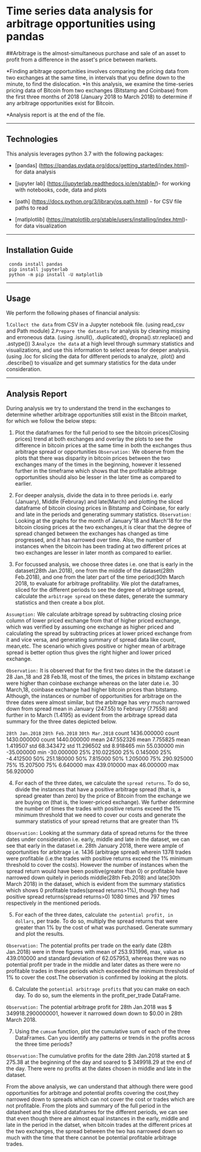 # Time series data analysis for arbitrage opportunities using pandas

##Arbitrage is the almost-simultaneous purchase and sale of an asset to profit from a difference in the asset's price between markets.

*Finding arbitrage opportunities involves comparing the pricing data from two exchanges at the same time, in intervals that you define down to the minute, to find the dislocation.
*In this analysis, we examine the time-series pricing data of Bitcoin from  two exchanges (Bitstamp and Coinbase) from the first three months of 2018 (January 2018 to March 2018) to determine if any arbitrage opportunities exist for Bitcoin.

*Analysis report is at the end of the file.

---

## Technologies

This analysis leverages python 3.7 with the following packages:

* [pandas] (https://pandas.pydata.org/docs/getting_started/index.html)- for data analysis

* [jupyter lab] (https://jupyterlab.readthedocs.io/en/stable/)- for working with notebooks, code, data and plots

* [path] (https://docs.python.org/3/library/os.path.html) - for CSV file paths to read 

* [matlplotlib] (https://matplotlib.org/stable/users/installing/index.html)- for data visualization 

---

## Installation Guide

```
 conda install pandas
 pip install jupyterlab
 python -m pip install -U matplotlib
 ```
---

## Usage 

We perform the following phases of financial analysis:

1.`Collect the data` from CSV in a Jupyter notebook file.
(using read_csv and Path module)
2.`Prepare the datasets` for analysis by cleaning missing and erroneous data.
(using .isnull(), .duplicated(), dropna().str.replace() and .astype())
3.`Analyze the data` at a high level through summary statistics and visualizations, and use this information to select areas for deeper analysis. 
(using .loc for slicing the data for different periods to analyze, .plot() and .describe() to visualize and get summary statistics for the data under consideration.

---

## Analysis Report

During analysis we try to understand the trend in the exchanges to determine whether arbitrage opportunities still exist in the Bitcoin market, for which we follow the below steps:

1. Plot the dataframes for the full period to see the bitcoin prices(Closing prices) trend at both exchanges and overlay the plots to see the difference in bitcoin prices at the same time in both the exchanges thus arbitrage spread or opportunities 
`Observation:` We observe from the plots that there was disparity in bitcoin prices between the two exchanges many of the times in the beginning, however it lessened further in the timeframe which shows that the profitable arbitrage opportunities should also be lesser in the later time as compared to earlier.

2. For deeper analysis, divide the data in to three periods i.e. early (January), Middle (Februray) and late(March) and plotting the sliced dataframe of bitcoin closing prices in Bitstamp and Coinbase, for early and late in the periods and generating summary statistics.
`Observation:` Looking at the graphs for the month of January'18 and March'18 for the bitcoin closing prices at the two exchanges,it is clear that the degree of spread changed between the exchanges has changed as time progressed, and it has narrowed over time.
Also, the number of instances when the bitcoin has been trading at two different prices at two exchanges are lesser in later month as compared to earlier.

3. For focussed analysis, we choose three dates i.e. one that is early in the dataset(28th Jan.2018), one from the middle of the dataset(28th Feb.2018), and one from the later part of the time period(30th March 2018, to evaluate for arbitrage profitability. We plot the dataframes, sliced for the different periods to see the degree of arbitrage spread, calculate the `arbitrage spread` on these dates, generate the summary statistics and then create a box plot.

`Assumption:` We calculate arbitrage spread by subtracting closing price column of lower priced exchange from that of higher priced exchange, which was verified by assuming one exchange as higher priced and calculating the spread by subtracting prices at lower priced exchange from it and vice versa, and generating summary of spread data like count, mean,etc. The scenario which gives positive or higher mean of arbitrage spread is better option thus gives the right higher and lower priced exchange.

`Observation:` It is observed that for the first two dates in the the dataset i.e 28 Jan.,18 and 28 Feb.18, most of the times, the prices in bitstamp exchange were higher than coinbase exchange whereas on the later date i.e. 30 March,18, coinbase exchange had higher bitcoin prices than bitstamp. Although, the instances or number of opportunities for arbitrage on the three dates were almost similar, but the arbitrage has very much narrowed down from spread mean in January (247.55) to February (7.7558) and further in to March (1.4195) as evident from the arbitrage spread data summary for the three dates depicted below.

  `28th Jan.2018`           `28th Feb.2018`         `30th Mar.2018`
count    1436.000000    count    1430.000000     count    1440.000000
mean      247.552326    mean        7.755825     mean        1.419507
std        68.343472    std        11.296502     std         8.918465
min        55.030000    min       -35.000000     min       -30.000000
25%       210.022500    25%         0.145000     25%        -4.412500
50%       251.180000    50%         7.815000     50%         1.205000
75%       290.925000    75%        15.207500     75%         6.640000
max       439.010000    max        46.000000     max        56.920000

4. For each of the three dates, we calculate the `spread returns`. To do so, divide the instances that have a positive arbitrage spread (that is, a spread greater than zero) by the price of Bitcoin from the exchange we are buying on (that is, the lower-priced exchange). We further determine the number of times the trades with positive returns exceed the 1% minimum threshold that we need to cover our costs and generate the summary statistics of your spread returns that are greater than 1%

`Observation:` Looking at the summary data of spread returns for the three dates under consideration i.e. early, middle and late in the dataset, we can see that early in the dataset i.e. 28th January 2018, there were ample of opportunities for arbitrage i.e. 1436 (arbitrage spread) wherein 1378 trades were profitable (i.e.the trades with positive returns exceed the 1% minimum threshold to cover the costs). However the number of instances when the spread return would have been positive(greater than 0) or profitable  have narrowed down quitely in periods middle(28th Feb.2018) and late(30th March 2018) in the dataset, which is evident from the summary statistics which shows 0 profitable trades(spread returns>1%), though they had positive spread returns(spread returns>0) 1080 times and 797 times respectively in the mentioned periods.


5. For each of the three dates, calculate `the potential profit, in dollars`, per trade. To do so, multiply the spread returns that were greater than 1% by the cost of what was purchased. Generate summary and plot the results.

`Observation:` The potential profits per trade on the early date (28th Jan.2018) were in three figures with mean of 253.931996, max, value as 439.010000 and standard deviation of 62.057953, whereas there was no potential profit per trade in the middle and later dates as there were no profitable trades in these periods which exceeded the minimum threshold of 1% to cover the cost.The observation is confirmed by looking at the plots.

6. Calculate the `potential arbitrage profits` that you can make on each day. To do so, sum the elements in the profit_per_trade DataFrame.

`Observation:` The potential arbitrage profit for 28th Jan.2018 was $ 349918.2900000001, however it narrowed down down to $0.00 in 28th March 2018.

7. Using the `cumsum` function, plot the cumulative sum of each of the three DataFrames. Can you identify any patterns or trends in the profits across the three time periods?

`Observation:`The cumulative profits for the date 28th Jan.2018 started at $ 275.38 at the beginning of the day and soared to $ 349918.29 at the end of the day. There were no profits at the dates chosen in middle and late in the dataset.


From the above analysis, we can understand that although there were  good opportunities for arbitrage and potential profits covering the cost,they narrowed down to spreads which can not cover the cost or trades which are not profitable. From the plots and summary of the full period in the datasheet and the sliced dataframes for the different periods, we can see that even though there are almost equal instances in the early, middle and late in the period in the datset, when bitcoin trades at the different prices at the two exchanges, the  spread between the two has narrowed down so much with the time that there cannot be potential profitable arbitrage trades.

